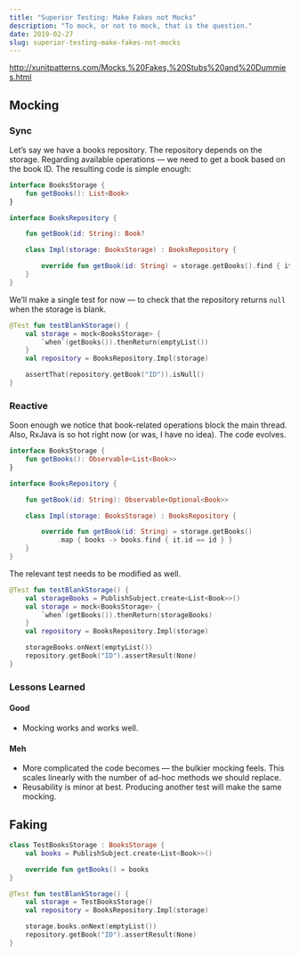 ```yaml
---
title: "Superior Testing: Make Fakes not Mocks"
description: "To mock, or not to mock, that is the question."
date: 2019-02-27
slug: superior-testing-make-fakes-not-mocks
---
```


http://xunitpatterns.com/Mocks,%20Fakes,%20Stubs%20and%20Dummies.html

## Mocking

### Sync

Let’s say we have a books repository. The repository depends on the storage.
Regarding available operations — we need to get a book based on the book ID.
The resulting code is simple enough:

```kotlin
interface BooksStorage {
    fun getBooks(): List<Book>
}

interface BooksRepository {

    fun getBook(id: String): Book?

    class Impl(storage: BooksStorage) : BooksRepository {

        override fun getBook(id: String) = storage.getBooks().find { it.id == id }
    }
}
```

We’ll make a single test for now — to check that the repository returns `null`
when the storage is blank.

```kotlin
@Test fun testBlankStorage() {
    val storage = mock<BooksStorage> {
        `when`(getBooks()).thenReturn(emptyList())
    }
    val repository = BooksRepository.Impl(storage)

    assertThat(repository.getBook("ID")).isNull()
}
```

### Reactive

Soon enough we notice that book-related operations block the main thread.
Also, RxJava is so hot right now (or was, I have no idea). The code evolves.

```kotlin
interface BooksStorage {
    fun getBooks(): Observable<List<Book>>
}

interface BooksRepository {

    fun getBook(id: String): Observable<Optional<Book>>

    class Impl(storage: BooksStorage) : BooksRepository {

        override fun getBook(id: String) = storage.getBooks()
            .map { books -> books.find { it.id == id } }
    }
}
```

The relevant test needs to be modified as well.

```kotlin
@Test fun testBlankStorage() {
    val storageBooks = PublishSubject.create<List<Book>>()
    val storage = mock<BooksStorage> {
        `when`(getBooks()).thenReturn(storageBooks)
    }
    val repository = BooksRepository.Impl(storage)

    storageBooks.onNext(emptyList())
    repository.getBook("ID").assertResult(None)
}
```

### Lessons Learned

#### Good

* Mocking works and works well.

#### Meh

* More complicated the code becomes — the bulkier mocking feels.
  This scales linearly with the number of ad-hoc methods we should replace.
* Reusability is minor at best. Producing another test will make the same mocking.

## Faking

```kotlin
class TestBooksStorage : BooksStorage {
    val books = PublishSubject.create<List<Book>>()

    override fun getBooks() = books
}
```

```kotlin
@Test fun testBlankStorage() {
    val storage = TestBooksStorage()
    val repository = BooksRepository.Impl(storage)

    storage.books.onNext(emptyList())
    repository.getBook("ID").assertResult(None)
}
```
